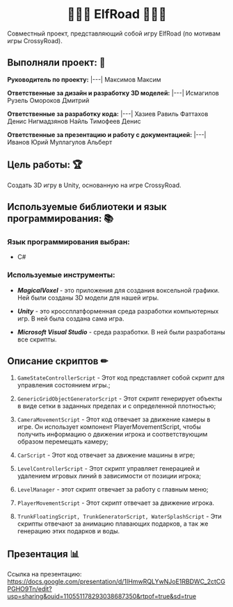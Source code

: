 <h1 align="center">🎄🎄🎄 ElfRoad 🎄🎄🎄</h1> 

Совместный проект, представляющий собой игру ElfRoad (по мотивам игры CrossyRoad).
## Выполняли проект: 👥

**Руководитель по проекту:** 
|---|
Максимов Максим

**Ответственные за дизайн и разработку 3D моделей:** 
|---|
Исмагилов Рузель
Омороков Дмитрий

**Ответственные за разработку кода:** 
|---|
Хазиев Равиль
Фаттахов Денис
Нигмадзянов Найль
Тимофеев Денис

 **Ответственные за презентацию и работу с документацией:**
|---|
Иванов Юрий
Муллагулов Альберт

## Цель работы: 🏆
Создать 3D игру в Unity, основанную на игре CrossyRoad.

## Используемые библиотеки и язык программирования: 📚

### Язык программирования выбран: 
 - C#

### Используемые инструменты: 
- ***MagicalVoxel*** - это приложения для создания воксельной графики. Ней были созданы 3D модели для нашей игры.

- ***Unity*** - это кроссплатформенная среда разработки компьютерных игр. В ней была создана сама игра.
  
- ***Microsoft Visual Studio*** - среда разработки. В ней были разработаны все скрипты.

## Описание скриптов ✏
1. `GameStateControllerScript` - Этот код представляет собой скрипт для управления состоянием игры.;

2. `GenericGridObjectGeneratorScript` - Этот скрипт генерирует объекты в виде сетки в заданных пределах и с определенной плотностью;

3. `CameraMovementScript` - Этот код отвечает за движение камеры в игре. Он использует компонент PlayerMovementScript, чтобы получить информацию о движении игрока и соответствующим образом перемещать камеру;

4. `CarScript` - Этот код отвечает за движение машины в игре;

5. `LevelControllerScript` - Этот скрипт управляет генерацией и удалением игровых линий в зависимости от позиции игрока;

6. `LevelManager` - этот скрипт отвечает за работу с главным меню;

7. `PlayerMovementScript` - Этот скрипт отвечает за движение игрока.

8. `TrunkFloatingScript, TrunkGeneratorScript, WaterSplashScript` - Эти скрипты отвечают за анимацию плавающих подарков, а так же генерацию этих подарков и воды.


## Презентация 📊

Ссылка на презентацию: https://docs.google.com/presentation/d/1IHmwRQLYwNJoE1RBDWC_2ctCGPGHO9Tn/edit?usp=sharing&ouid=110551178293038687350&rtpof=true&sd=true


